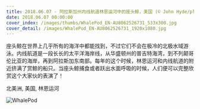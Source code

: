 ```yaml
---
title: 2018.06.07 - 阿拉斯加州内线航道林恩运河中的座头鲸，美国 (© John Hyde/plainpicture)
date: 2018.06.07 00:00:00
cover_index: /images/thumbs/WhalePod_EN-AU8062526731_533x300.jpg
cover_detail: /images/WhalePod_EN-AU8062526731_1920x1080.jpg
---
```


座头鲸在世界上几乎所有的海洋中都能找到，不过它们不会在极冷的北极水域游泳。内线航道是一段长长的太平洋海岸线，从华盛顿州的普吉特海湾，到不列颠哥伦比亚的海岸，再到阿拉斯加东南部。每年的这个时候，林恩运河和内线航道的附近挤满了赏鲸的船只。当座头鲸捕食或者跃出水面呼吸的时候，人们便可以完整欣赏这个大家伙的表演了！

北美洲, 美国, 林恩运河

![WhalePod](/images/WhalePod_EN-AU8062526731_1920x1080.jpg)
